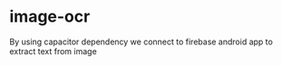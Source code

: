 # image-ocr
By using capacitor dependency we connect to firebase android app to extract text from image
